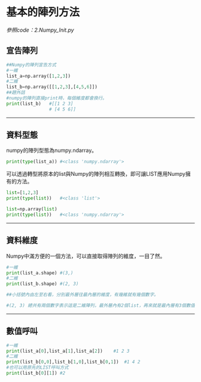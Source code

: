 # 基本的陣列方法
_參照code：2.Numpy_Init.py_<br/>
## 宣告陣列

```python
##Numpy的陣列宣告方式
#一維
list_a=np.array([1,2,3])
#二維
list_b=np.array([[1,2,3],[4,5,6]])
##題外話
#numpy的陣列直接print時，每個維度都會換行。
print(list_b)   #[[1 2 3]
                # [4 5 6]]
```

---

## 資料型態
numpy的陣列型態為numpy.ndarray。
```python
print(type(list_a)) #<class 'numpy.ndarray'>
```
可以透過轉型將原本的list與Numpy的陣列相互轉換，即可讓LIST應用Numpy擁有的方法。
```python
list=[1,2,3]
print(type(list))   #<class 'list'>

list=np.array(list)
print(type(list))   #<class 'numpy.ndarray'>
```

---

## 資料維度
Numpy中滿方便的一個方法，可以直接取得陣列的維度，一目了然。
```python
#一維
print(list_a.shape) #(3,)
#二維
print(list_b.shape) #(2, 3)

##小括號內由左至右看，分別最外層往最內層的維度，有幾維就有幾個數字。

#(2, 3) 總共有兩個數字表示這是二維陣列，最外層內有2個list，再來就是最內層有3個數值。

```

---

## 數值呼叫
```python
#一維
print(list_a[0],list_a[1],list_a[2])    #1 2 3
#二維
print(list_b[0,0],list_b[1,0],list_b[0,1])  #1 4 2
#也可以用原先的LIST呼叫方式
print(list_b[0][1]) #2
```

